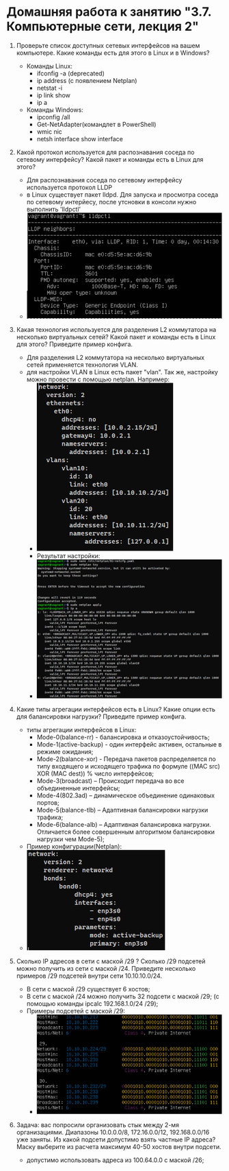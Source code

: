 Домашняя работа к занятию "3.7. Компьютерные сети, лекция 2"
=

1. Проверьте список доступных сетевых интерфейсов на вашем компьютере. Какие команды есть для этого в Linux и в Windows?  
    * Команды Linux:  
        * ifconfig -a (deprecated)
        * ip address (с появлением Netplan)
        * netstat -i  
        * ip link show
        * ip a
    * Команды Windows:  
        * ipconfig /all  
        * Get-NetAdapter(командлет в PowerShell)  
        * wmic nic
        * netsh interface show interface  

2. Какой протокол используется для распознавания соседа по сетевому интерфейсу? Какой пакет и команды есть в Linux для этого?
    * Для распознавания соседа по сетевому интерфейсу используется протокол LLDP
    * в Linux существует пакет lldpd. Для запуска и просмотра соседа по сетевому интерйесу, после утсновки в консоли нужно выполнить 'lldpctl'
    * ![alt text](pictures/03-sysadmin-07-net-04.PNG "lldp")

3. Какая технология используется для разделения L2 коммутатора на несколько виртуальных сетей? Какой пакет и команды есть в Linux для этого? Приведите пример конфига.
    * Для разделения L2 коммутатора на несколько виртуальных сетей применяется  технология VLAN.
    * для настройки VLAN в Linux есть пакет "vlan". Так же, настройку можно провести с помощью netplan. Например:
        * ![alt text](pictures/03-sysadmin-07-net-01.PNG "vlan netplan")  
        * Результат настройки:
        * ![alt text](pictures/03-sysadmin-07-net-02.PNG "ip a")  

4. Какие типы агрегации интерфейсов есть в Linux? Какие опции есть для балансировки нагрузки? Приведите пример конфига.
     * типы агрегации интерфейсов в Linux:
        * Mode-0(balance-rr) - балансировка и отказоустойчивость;
        * Mode-1(active-backup) - один интерфейс активен, остальные в режиме ожидания;
        * Mode-2(balance-xor) - Передача пакетов распределяется по типу входящего и исходящего трафика по формуле ((MAC src) XOR (MAC dest)) % число интерфейсов;
        * Mode-3(broadcast) – Происходит передача во все объединенные интерфейсы;
        * Mode-4(802.3ad) – динамическое объединение одинаковых портов;
        * Mode-5(balance-tlb) – Адаптивная балансировки нагрузки трафика;
        * Mode-6(balance-alb) – Адаптивная балансировка нагрузки. Отличается более совершенным алгоритмом балансировки нагрузки чем Mode-5);  
     * Пример конфигурации(Netplan):
     * ![alt text](pictures/03-sysadmin-07-net-03.PNG "bonding")  

5. Сколько IP адресов в сети с маской /29 ? Сколько /29 подсетей можно получить из сети с маской /24. Приведите несколько примеров /29 подсетей внутри сети 10.10.10.0/24.
     * В сети с маской /29 существует 6 хостов;  
     * В сети с маской /24 можно получить 32 подсети с маской /29; (с помощью команды ipcalc 192.168.1.0/24 /29); 
     * Примеры подсетей с маской /29:
          * ![alt text](pictures/03-sysadmin-07-net-05.PNG "ipcalc")  

6. Задача: вас попросили организовать стык между 2-мя организациями. Диапазоны 10.0.0.0/8, 172.16.0.0/12, 192.168.0.0/16 уже заняты. Из какой подсети допустимо взять частные IP адреса? Маску выберите из расчета максимум 40-50 хостов внутри подсети.
   * допустимо использовать адреса из 100.64.0.0 с маской /26;